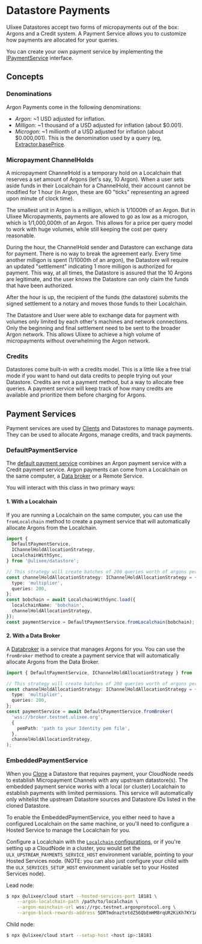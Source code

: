 # Datastore Payments

Ulixee Datastores accept two forms of micropayments out of the box: Argons and a Credit system. A Payment Service allows you to customize how payments are allocated for your queries.

You can create your own payment service by implementing the [IPaymentService](https://github.com/ulixee/platform/tree/main/datastore/main/interfaces/IPaymentService.ts) interface.

## Concepts

### Denominations

Argon Payments come in the following denominations:

- _Argon_: ~1 USD adjusted for inflation.
- _Milligon_: ~1 thousand of a USD adjusted for inflation (about $0.001).
- _Microgon_: ~1 millionth of a USD adjusted for inflation (about $0.000,001). This is the denomination used by a query (eg, [Extractor.basePrice](./extractor.md#constructor).

### Micropayment ChannelHolds

A micropayment ChannelHold is a temporary hold on a Localchain that reserves a set amount of Argons (let's say, 10 Argon). When a user sets aside funds in their Localchain for a ChannelHold, their account cannot be modified for 1 hour (in Argon, these are 60 "ticks" representing an agreed upon minute of clock time).

The smallest unit in Argon is a milligon, which is 1/1000th of an Argon. But in Ulixee Micropayments, payments are allowed to go as low as a microgon, which is 1/1,000,000th of an Argon. This allows for a price per query model to work with huge volumes, while still keeping the cost per query reasonable.

During the hour, the ChannelHold sender and Datastore can exchange data for payment. There is no way to break the agreement early. Every time another milligon is spent (1/1000th of an argon), the Datastore will require an updated "settlement" indicating 1 more milligon is authorized for payment. This way, at all times, the Datastore is assured that the 10 Argons are legitimate, and the user knows the Datastore can only claim the funds that have been authorized.

After the hour is up, the recipient of the funds (the datastore) submits the signed settlement to a notary and moves those funds to their Localchain.

The Datastore and User were able to exchange data for payment with volumes only limited by each other's machines and network connections. Only the beginning and final settlement need to be sent to the broader Argon network. This allows Ulixee to achieve a high volume of micropayments without overwhelming the Argon network.

### Credits

Datastores come built-in with a credits model. This is a little like a free trial mode if you want to hand out data credits to people trying out your Datastore. Credits are not a payment method, but a way to allocate free queries. A payment service will keep track of how many credits are available and prioritize them before charging for Argons.

## Payment Services

Payment services are used by [Clients](/docs/client) and Datastores to manage payments. They can be used to allocate Argons, manage credits, and track payments.

### DefaultPaymentService

The [default payment service](https://github.com/ulixee/platform/blob/42bc301bb24f1697ea60bca2db9258fe469e0212/datastore/main/payments/DefaultPaymentService.ts#L25) combines an Argon payment service with a Credit payment service. Argon payments can come from a Localchain on the same computer, a [Data broker](./databrokers) or a Remote Service.

You will interact with this class in two primary ways:

#### 1. With a Localchain

If you are running a Localchain on the same computer, you can use the `fromLocalchain` method to create a payment service that will automatically allocate Argons from the Localchain.

```typescript
import {
  DefaultPaymentService,
  IChannelHoldAllocationStrategy,
  LocalchainWithSync,
} from '@ulixee/datastore';

// This strategy will create batches of 200 queries worth of argons per ChannelHold (1 hour).
const channelHoldAllocationStrategy: IChannelHoldAllocationStrategy = {
  type: 'multiplier',
  queries: 200,
};
const bobchain = await LocalchainWithSync.load({
  localchainName: 'bobchain',
  channelHoldAllocationStrategy,
});
const paymentService = DefaultPaymentService.fromLocalchain(bobchain);
```

#### 2. With a Data Broker

A [Databroker](./databrokers) is a service that manages Argons for you. You can use the `fromBroker` method to create a payment service that will automatically allocate Argons from the Data Broker.

```typescript
import { DefaultPaymentService, IChannelHoldAllocationStrategy } from '@ulixee/datastore';

// This strategy will create batches of 200 queries worth of argons per channelHold (1 hour).
const channelHoldAllocationStrategy: IChannelHoldAllocationStrategy = {
  type: 'multiplier',
  queries: 200,
};
const paymentService = await DefaultPaymentService.fromBroker(
  'wss://broker.testnet.ulixee.org',
  {
    pemPath: 'path to your Identity pem file',
  },
  channelHoldAllocationStrategy,
);
```

### EmbeddedPaymentService

When you [Clone](./cloning) a Datastore that requires payment, your CloudNode needs to establish Micropayment Channels with any upstream datastore(s). The embedded payment service works with a local (or cluster) Localchain to establish payments with limited permissions. This service will automatically only whitelist the upstream Datastore sources and Datastore IDs listed in the cloned Datastore.

To enable the EmbeddedPaymentService, you either need to have a configured Localchain on the same machine, or you'll need to configure a Hosted Service to manage the Localchain for you.

Configure a Localchain with the [`Localchain` configurations](http://localhost:8080/docs/datastore/overview/configuration#payment-configuration), or if you're setting up a CloudNode in a cluster, you would set the `ULX_UPSTREAM_PAYMENTS_SERVICE_HOST` environment variable, pointing to your Hosted Services node. (NOTE: you can also just configure your child with the `ULX_SERVICES_SETUP_HOST` environment variable set to your Hosted Services node).

Lead node:

```bash
$ npx @ulixee/cloud start --hosted-services-port 18181 \
    --argon-localchain-path /path/to/localchain \
    --argon-mainchain-url wss://rpc.testnet.argonprotocol.org \
    --argon-block-rewards-address 5DRTmdnaztvtdZ56QbEmHM8rqUR2KiKh7KY1AeMfyvkPSb5S
```

Child node:

```bash
$ npx @ulixee/cloud start --setup-host <host ip>:18181
```
